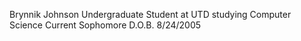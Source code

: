 Brynnik Johnson
Undergraduate Student at UTD studying Computer Science
Current Sophomore
D.O.B. 8/24/2005
